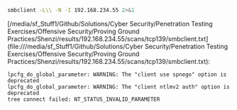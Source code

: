 ```bash
smbclient -L\\ -N -I 192.168.234.55 2>&1
```

[/media/sf_Stuff1/Github/Solutions/Cyber Security/Penetration Testing Exercises/Offensive Security/Proving Ground Practices/Shenzi/results/192.168.234.55/scans/tcp139/smbclient.txt](file:///media/sf_Stuff1/Github/Solutions/Cyber Security/Penetration Testing Exercises/Offensive Security/Proving Ground Practices/Shenzi/results/192.168.234.55/scans/tcp139/smbclient.txt):

```
lpcfg_do_global_parameter: WARNING: The "client use spnego" option is deprecated
lpcfg_do_global_parameter: WARNING: The "client ntlmv2 auth" option is deprecated
tree connect failed: NT_STATUS_INVALID_PARAMETER


```
